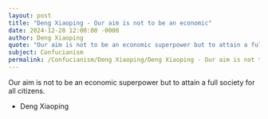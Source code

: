 ```yaml
---
layout: post
title: "Deng Xiaoping - Our aim is not to be an economic"
date: 2024-12-28 12:00:00 -0000
author: Deng Xiaoping
quote: "Our aim is not to be an economic superpower but to attain a full society for all citizens."
subject: Confucianism
permalink: /Confucianism/Deng Xiaoping/Deng Xiaoping - Our aim is not to be an economic
---
```


Our aim is not to be an economic superpower but to attain a full society for all citizens.

- Deng Xiaoping
